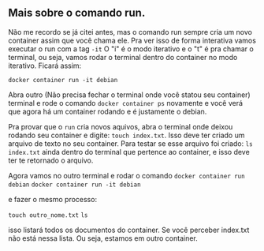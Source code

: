 ## Mais sobre o comando run. 

Não me recordo se já citei antes, mas o  comando run sempre cria um novo container assim que você chama ele. Pra ver isso de forma interativa vamos executar o run com a tag ```-it``` O "i" é o modo iterativo e o "t" é pra chamar o terminal, ou seja, vamos rodar o terminal dentro do container no modo iterativo. Ficará assim: 

```docker container run -it debian```

Abra outro (Não precisa fechar o terminal onde você statou seu container) terminal e rode o comando ```docker container ps``` novamente e você verá que agora há um container rodando e é justamente o debian. 

Pra provar que o ```run``` cria novos aquivos, abra o terminal onde deixou rodando seu container e digite: ``touch index.txt``. Isso deve ter criado um arquivo de texto no seu container. Para testar se esse arquivo foi criado: ```ls index.txt``` ainda dentro do terminal que pertence ao container, e isso deve ter te retornado o arquivo. 

Agora vamos no outro terminal e rodar o comando 
````docker container run debian````
````docker container run -it debian```` 

e fazer o mesmo processo: 

```touch outro_nome.txt```
 ```ls```

 isso listará todos os documentos do container. Se você perceber index.txt não está nessa lista. Ou seja, estamos em outro container.

 






